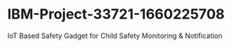 # IBM-Project-33721-1660225708
IoT Based Safety Gadget for Child Safety Monitoring &amp; Notification
